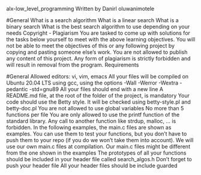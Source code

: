 alx-low_level_programming
Written by Danirl oluwanimotele

#General
	What is a search algorithm
	What is a linear search
	What is a binary search
	What is the best search algorithm to use depending on your needs
	Copyright - Plagiarism
	You are tasked to come up with solutions for the tasks below yourself to meet with the above learning objectives.
	You will not be able to meet the objectives of this or any following project by copying and pasting someone else’s work.
		You are not allowed to publish any content of this project.
	Any form of plagiarism is strictly forbidden and will result in removal from the program.
	Requirements

#General
	Allowed editors: vi, vim, emacs
	All your files will be compiled on Ubuntu 20.04 LTS using gcc, using the options -Wall -Werror -Wextra -pedantic -std=gnu89
	All your files should end with a new line
	A README.md file, at the root of the folder of the project, is mandatory
	Your code should use the Betty style. It will be checked using betty-style.pl and betty-doc.pl
	You are not allowed to use global variables
	No more than 5 functions per file
	You are only allowed to use the printf function of the standard library. Any call to another function like strdup, malloc, … is forbidden.
	In the following examples, the main.c files are shown as examples. You can use them to test your functions, but you don’t have to push them to your repo (if you do we won’t take them into account). We will use our own main.c files at compilation. Our main.c files might be different from the one shown in the examples
	The prototypes of all your functions should be included in your header file called search_algos.h
	Don’t forget to push your header file
	All your header files should be include guarded
